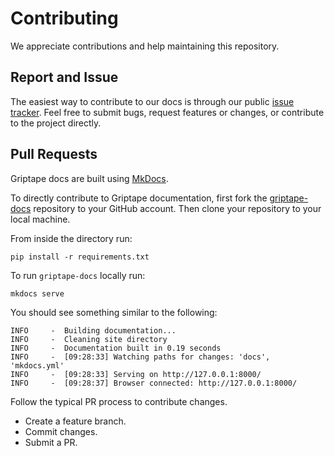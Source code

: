 # Contributing

We appreciate contributions and help maintaining this repository.

## Report and Issue
The easiest way to contribute to our docs is through our public [issue tracker](https://github.com/griptape-ai/griptape-docs/issues). Feel free to submit bugs, request features or changes, or contribute to the project directly. 

## Pull Requests

Griptape docs are built using [MkDocs](https://squidfunk.github.io/mkdocs-material/getting-started/). 

To directly contribute to Griptape documentation, first fork the [griptape-docs](https://github.com/griptape-ai/griptape-docs) repository to your GitHub account. Then clone your repository to your local machine.

From inside the directory run: 

```pip install -r requirements.txt```

To run `griptape-docs` locally run: 

```mkdocs serve```

You should see something similar to the following: 

```
INFO     -  Building documentation...
INFO     -  Cleaning site directory
INFO     -  Documentation built in 0.19 seconds
INFO     -  [09:28:33] Watching paths for changes: 'docs', 'mkdocs.yml'
INFO     -  [09:28:33] Serving on http://127.0.0.1:8000/
INFO     -  [09:28:37] Browser connected: http://127.0.0.1:8000/
```

Follow the typical PR process to contribute changes. 

- Create a feature branch.
- Commit changes.
- Submit a PR.
